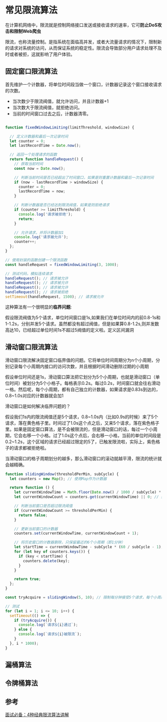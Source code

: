 # 常见限流算法

在计算机网络中，限流就是控制网络接口发送或接收请求的速率，它可**防止DoS攻击和限制Web爬虫**

限流，也称流量控制。是指系统在面临高并发，或者大流量请求的情况下，限制新的请求对系统的访问，从而保证系统的稳定性。限流会导致部分用户请求处理不及时或者被拒，这就影响了用户体验。


## 固定窗口限流算法

首先维护一个计数器，将单位时间段当做一个窗口，计数器记录这个窗口接收请求的次数。

- 当次数少于限流阀值，就允许访问，并且计数器+1
- 当次数大于限流阀值，就拒绝访问。
- 当前的时间窗口过去之后，计数器清零。

```js

function fixedWindowLimiting(limitThreshold, windowSize) {

  // 定义计数器和最后一次记录时间
  let counter = 0;
  let lastRecordTime = Date.now();

  // 返回一个处理请求的函数
  return function handleRequest() {
    // 获取当前时间
    const now = Date.now();

    // 判断当前时间是否已经超出了时间窗口，如果是则重置计数器和最后一次记录时间
    if (now - lastRecordTime > windowSize) {
      counter = 0;
      lastRecordTime = now;
    }

    // 判断计数器是否已经达到限流阀值，如果是则拒绝请求
    if (counter >= limitThreshold) {
      console.log('请求被拒绝');
      return;
    }

    // 允许请求，并将计数器加1
    console.log('请求被允许');
    counter++;
  };
}

// 使用封装的函数创建一个限流函数
const handleRequest = fixedWindowLimiting(3, 1000);

// 测试代码，模拟连续请求
handleRequest(); // 请求被允许
handleRequest(); // 请求被允许
handleRequest(); // 请求被允许
handleRequest(); // 请求被拒绝
setTimeout(handleRequest, 1500); // 请求被允许
```

这种算法有一个很明显的**临界问题**:

假设限流阀值为5个请求，单位时间窗口是1s,如果我们在单位时间内的前0.8-1s和1-1.2s，分别并发5个请求。虽然都没有超过阀值，但是如果算0.8-1.2s,则并发数高达10，已经超过单位时间1s不超过5阀值的定义啦。定义区间漏洞



## 滑动窗口限流算法

滑动窗口限流解决固定窗口临界值的问题。它将单位时间周期分为n个小周期，分别记录每个小周期内接口的访问次数，并且根据时间滑动删除过期的小周期

假设单位时间还是1s，滑动窗口算法把它划分为5个小周期，也就是滑动窗口（单位时间）被划分为5个小格子。每格表示0.2s。每过0.2s，时间窗口就会往右滑动一格。然后呢，每个小周期，都有自己独立的计数器，如果请求是0.83s到达的，0.8~1.0s对应的计数器就会加1

滑动窗口是如何解决临界问题的？

假设我们1s内的限流阀值还是5个请求，0.8~1.0s内（比如0.9s的时候）来了5个请求，落在黄色格子里。时间过了1.0s这个点之后，又来5个请求，落在紫色格子里。如果是固定窗口算法，是不会被限流的，但是滑动窗口的话，每过一个小周期，它会右移一个小格。过了1.0s这个点后，会右移一小格，当前的单位时间段是0.2~1.2s，这个区域的请求已经超过限定的5了，已触发限流啦，实际上，紫色格子的请求都被拒绝啦。

当滑动窗口的格子周期划分的越多，那么滑动窗口的滚动就越平滑，限流的统计就会越精确。

```js
function slidingWindow(thresholdPerMin, subCycle) {
  let counters = new Map(); // 使用Map作为计数器

  return function () {
    let currentWindowTime = Math.floor(Date.now() / 1000 / subCycle) * subCycle; // 获取当前时间在哪个小周期窗口
    let currentWindowCount = counters.get(currentWindowTime) || 0; // 获取当前窗口的计数，初始值为0

    // 判断当前窗口是否超过限流阈值
    if (currentWindowCount >= thresholdPerMin) {
      return false;
    }

    // 更新当前窗口的计数器
    counters.set(currentWindowTime, currentWindowCount + 1);

    // 将历史窗口的计数器删除，只保留最近的6个小周期（即1分钟）
    let startTime = currentWindowTime - subCycle * (60 / subCycle - 1);
    for (let key of counters.keys()) {
      if (key < startTime) {
        counters.delete(key);
      }
    }

    return true;
  };
}

const tryAcquire = slidingWindow(5, 10); // 限制每分钟接受5个请求，每个小周期为10秒

// 测试
for (let i = 1; i <= 10; i++) {
  setTimeout(() => {
    if (tryAcquire()) {
      console.log(`请求${i}通过`);
    } else {
      console.log(`请求${i}被限流`);
    }
  }, i * 1000);
}
```

## 漏桶算法




## 令牌桶算法



## 参考

[面试必备：4种经典限流算法讲解](https://mp.weixin.qq.com/s/tlaL0ByrWVQ0qiDssSPWnQ)
